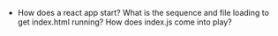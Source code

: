 
- How does a react app start?  What is the sequence and file loading to get
  index.html running?  How does index.js come into play?
